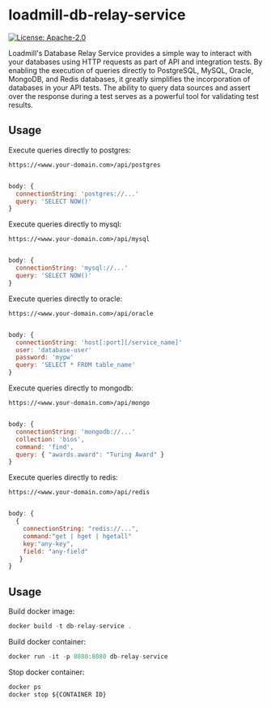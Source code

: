 # loadmill-db-relay-service

[![License: Apache-2.0](https://img.shields.io/badge/License-Apache%202.0-green.svg)](https://opensource.org/licenses/Apache-2.0)

Loadmill's Database Relay Service provides a simple way to interact with your databases using HTTP requests as part of API and integration tests. By enabling the execution of queries directly to PostgreSQL, MySQL, Oracle, MongoDB, and Redis databases, it greatly simplifies the incorporation of databases in your API tests. The ability to query data sources and assert over the response during a test serves as a powerful tool for validating test results.

## Usage

Execute queries directly to postgres:

`https://<www.your-domain.com>/api/postgres`

```js

body: {
  connectionString: 'postgres://...'
  query: 'SELECT NOW()'
}
```

Execute queries directly to mysql:

`https://<www.your-domain.com>/api/mysql`

```js

body: {
  connectionString: 'mysql://...'
  query: 'SELECT NOW()'
}
```

Execute queries directly to oracle:

`https://<www.your-domain.com>/api/oracle`

```js

body: {
  connectionString: 'host[:port][/service_name]'
  user: 'database-user'
  password: 'mypw'
  query: 'SELECT * FROM table_name'
}
```

Execute queries directly to mongodb:

`https://<www.your-domain.com>/api/mongo`

```js

body: {
  connectionString: 'mongodb://...'
  collection: 'bios',
  command: 'find',
  query: { "awards.award": "Turing Award" }
}
```

Execute queries directly to redis:

`https://<www.your-domain.com>/api/redis`

```js

body: {
  {
    connectionString: "redis://...", 
    command:"get | hget | hgetall"
    key:"any-key",
    field: "any-field"
   }
}
```

## Usage

Build docker image:

```js
docker build -t db-relay-service .
```

Build docker container:

```js
docker run -it -p 8080:8080 db-relay-service
```

Stop docker container:

```js
docker ps 
docker stop ${CONTAINER ID}
```

